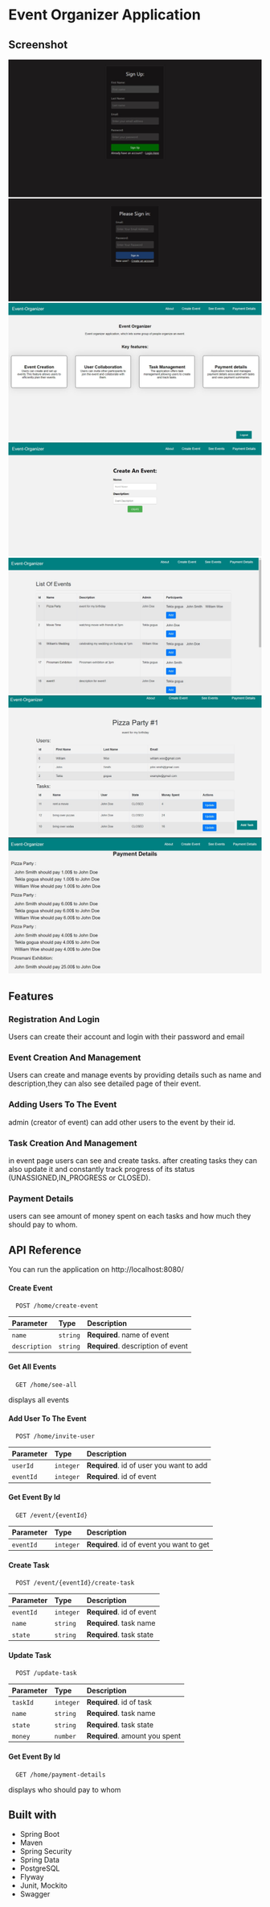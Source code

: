 # Event Organizer Application

## Screenshot

![](design/registration-page.jpg)
![](design/login-page.jpg)
![](design/about-page.jpg)
![](design/create-event-page.jpg)
![](design/events-page.jpg)
![](design/event-details.jpg)
![](design/payment-details.jpg)

## Features

### Registration And Login 
Users can create their account and login with their password and email

### Event Creation And Management
Users can create and manage events by providing details such as name and description,they can also see detailed page of their event.

### Adding Users To The Event
admin (creator of event) can add other users to the event by their id.

### Task Creation And Management
in event page users can see and create tasks. after creating tasks they can also update it and constantly track progress of its status (UNASSIGNED,IN_PROGRESS or CLOSED).

### Payment Details
users can see amount of money spent on each tasks and how much they should pay to whom.

## API Reference
You can run the application on http://localhost:8080/

#### Create Event

```http
  POST /home/create-event
```

| Parameter | Type     | Description                |
| :-------- | :------- | :------------------------- |
| `name` | `string` | **Required**. name of event |
| `description` | `string` | **Required**. description of event |

#### Get All Events

```http
  GET /home/see-all
```
displays all events

#### Add User To The Event

```http
  POST /home/invite-user
```

| Parameter | Type     | Description                |
| :-------- | :------- | :------------------------- |
| `userId` | `integer` | **Required**. id of user you want to add |
| `eventId` | `integer` | **Required**. id of event |


#### Get Event By Id

```http
  GET /event/{eventId}
```

| Parameter | Type     | Description                |
| :-------- | :------- | :------------------------- |
| `eventId` | `integer` | **Required**. id of event you want to get |


#### Create Task

```http
  POST /event/{eventId}/create-task
```

| Parameter | Type     | Description                |
| :-------- | :------- | :------------------------- |
| `eventId` | `integer` | **Required**. id of event |
| `name` | `string` | **Required**.  task name|
| `state` | `string` | **Required**. task state |

#### Update Task

```http
  POST /update-task
```

| Parameter | Type     | Description                |
| :-------- | :------- | :------------------------- |
| `taskId` | `integer` | **Required**. id of task |
| `name` | `string` | **Required**.  task name|
| `state` | `string` | **Required**. task state |
| `money` | `number` | **Required**. amount you spent|

#### Get Event By Id

```http
  GET /home/payment-details
```
displays who should pay to whom

## Built with

* Spring Boot
* Maven
* Spring Security
* Spring Data
* PostgreSQL
* Flyway
* Junit, Mockito
* Swagger

